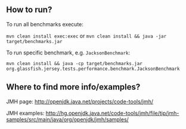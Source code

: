 ## How to run?

To run all benchmarks execute:

`mvn clean install exec:exec` or `mvn clean install && java -jar target/benchmarks.jar`

To run specific benchmark, e.g. `JacksonBenchmark`:

`mvn clean install && java -cp target/benchmarks.jar org.glassfish.jersey.tests.performance.benchmark.JacksonBenchmark`

## Where to find more info/examples?

JMH page: http://openjdk.java.net/projects/code-tools/jmh/

JMH examples: http://hg.openjdk.java.net/code-tools/jmh/file/tip/jmh-samples/src/main/java/org/openjdk/jmh/samples/
